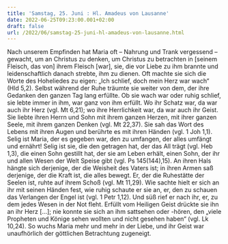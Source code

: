```yaml
---
title: 'Samstag, 25. Juni : Hl. Amadeus von Lausanne'
date: 2022-06-25T09:23:00.001+02:00
draft: false
url: /2022/06/samstag-25-juni-hl-amadeus-von-lausanne.html
---
```


Nach unserem Empfinden hat Maria oft – Nahrung und Trank vergessend – gewacht, um an Christus zu denken, um Christus zu betrachten in \[seinem Fleisch, das von\] ihrem Fleisch \[war\], sie, die vor Liebe zu ihm brannte und leidenschaftlich danach strebte, ihm zu dienen. Oft machte sie sich die Worte des Hoheliedes zu eigen: „Ich schlief, doch mein Herz war wach“ (Hld 5,2). Selbst während der Ruhe träumte sie weiter von dem, der ihre Gedanken den ganzen Tag lang erfüllte. Ob sie wach war oder ruhig schlief, sie lebte immer in ihm, war ganz von ihm erfüllt. Wo ihr Schatz war, da war auch ihr Herz (vgl. Mt 6,21); wo ihre Herrlichkeit war, da war auch ihr Geist. Sie liebte ihren Herrn und Sohn mit ihrem ganzen Herzen, mit ihrer ganzen Seele, mit ihrem ganzen Denken (vgl. Mt 22,37). Sie sah das Wort des Lebens mit ihren Augen und berührte es mit ihren Händen (vgl. 1 Joh 1,1). Selig ist Maria, der es gegeben war, den zu umfangen, der alles umfängt und ernährt! Selig ist sie, die den getragen hat, der das All trägt (vgl. Heb 1,3), die einen Sohn gestillt hat, der sie am Leben erhält, einen Sohn, der ihr und allen Wesen der Welt Speise gibt (vgl. Ps 145(144),15). An ihren Hals hängte sich derjenige, der die Weisheit des Vaters ist; in ihren Armen saß derjenige, der die Kraft ist, die alles bewegt. Er, der die Ruhestätte der Seelen ist, ruhte auf ihrem Schoß (vgl. Mt 11,29). Wie sachte hielt er sich an ihr mit seinen Händen fest, wie ruhig schaute er sie an, er, den zu schauen das Verlangen der Engel ist (vgl. 1 Petr 1,12). Und süß rief er nach ihr, er, zu dem jedes Wesen in der Not fleht. Erfüllt vom Heiligen Geist drückte sie ihn an ihr Herz \[…\]; nie konnte sie sich an ihm sattsehen oder -hören, den „viele Propheten und Könige sehen wollten und nicht gesehen haben“ (vgl. Lk 10,24). So wuchs Maria mehr und mehr in der Liebe, und ihr Geist war unaufhörlich der göttlichen Betrachtung zugeneigt.